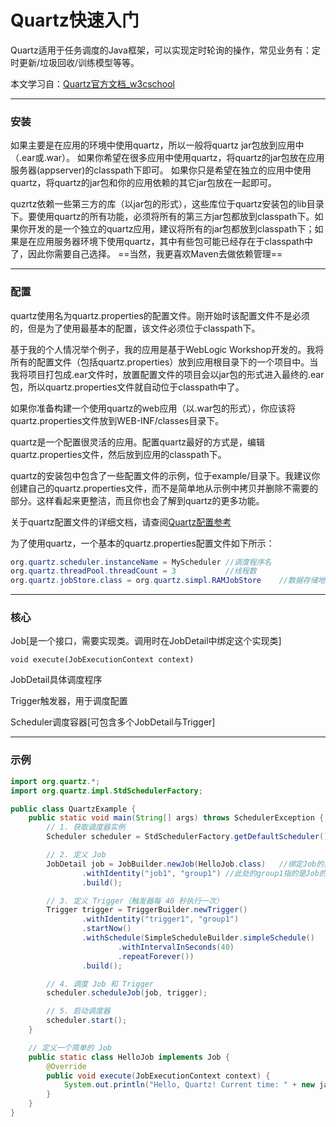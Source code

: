 # Quartz快速入门

Quartz适用于任务调度的Java框架，可以实现定时轮询的操作，常见业务有：定时更新/垃圾回收/训练模型等等。

本文学习自：[Quartz官方文档_w3cschool](https://www.w3cschool.cn/quartz_doc/)

-----

### 安装

如果主要是在应用的环境中使用quartz，所以一般将quartz jar包放到应用中（.ear或.war）。
如果你希望在很多应用中使用quartz，将quartz的jar包放在应用服务器(appserver)的classpath下即可。
如果你只是希望在独立的应用中使用quartz，将quartz的jar包和你的应用依赖的其它jar包放在一起即可。

quzrtz依赖一些第三方的库（以jar包的形式），这些库位于quartz安装包的lib目录下。要使用quartz的所有功能，必须将所有的第三方jar包都放到classpath下。如果你开发的是一个独立的quartz应用，建议将所有的jar包都放到classpath下；如果是在应用服务器环境下使用quartz，其中有些包可能已经存在于classpath中了，因此你需要自己选择。
==当然，我更喜欢Maven去做依赖管理==

-----

### 配置

quartz使用名为quartz.properties的配置文件。刚开始时该配置文件不是必须的，但是为了使用最基本的配置，该文件必须位于classpath下。

基于我的个人情况举个例子，我的应用是基于WebLogic Workshop开发的。我将所有的配置文件（包括quartz.properties）放到应用根目录下的一个项目中。当我将项目打包成.ear文件时，放置配置文件的项目会以jar包的形式进入最终的.ear包，所以quartz.properties文件就自动位于classpath中了。

如果你准备构建一个使用quartz的web应用（以.war包的形式），你应该将quartz.properties文件放到WEB-INF/classes目录下。

quartz是一个配置很灵活的应用。配置quartz最好的方式是，编辑quartz.properties文件，然后放到应用的classpath下。

quartz的安装包中包含了一些配置文件的示例，位于example/目录下。我建议你创建自己的quartz.properties文件，而不是简单地从示例中拷贝并删除不需要的部分。这样看起来更整洁，而且你也会了解到quartz的更多功能。

关于quartz配置文件的详细文档，请查阅[Quartz配置参考](https://www.w3cschool.cn/quartz_doc/quartz_doc-i7oc2d9l.html)

为了使用quartz，一个基本的quartz.properties配置文件如下所示：

```java
org.quartz.scheduler.instanceName = MyScheduler	//调度程序名
org.quartz.threadPool.threadCount = 3			//线程数
org.quartz.jobStore.class = org.quartz.simpl.RAMJobStore	//数据存储地址(RamJobStore表示内存存储)
```

---

### 核心

Job[是一个接口，需要实现类。调用时在JobDetail中绑定这个实现类]

```
void execute(JobExecutionContext context)
```

JobDetail具体调度程序

Trigger触发器，用于调度配置

Scheduler调度容器[可包含多个JobDetail与Trigger]

---

### 示例

```java
import org.quartz.*;
import org.quartz.impl.StdSchedulerFactory;

public class QuartzExample {
    public static void main(String[] args) throws SchedulerException {
        // 1. 获取调度器实例
        Scheduler scheduler = StdSchedulerFactory.getDefaultScheduler();

        // 2. 定义 Job
        JobDetail job = JobBuilder.newJob(HelloJob.class)	//绑定Job的实现类
                .withIdentity("job1", "group1")	//此处的group1指的是Job的group名，与下面Trigger的group1没有关联
                .build();

        // 3. 定义 Trigger（触发器每 40 秒执行一次）
        Trigger trigger = TriggerBuilder.newTrigger()
                .withIdentity("trigger1", "group1")
                .startNow()
                .withSchedule(SimpleScheduleBuilder.simpleSchedule()
                        .withIntervalInSeconds(40)
                        .repeatForever())
                .build();

        // 4. 调度 Job 和 Trigger
        scheduler.scheduleJob(job, trigger);

        // 5. 启动调度器
        scheduler.start();
    }

    // 定义一个简单的 Job
    public static class HelloJob implements Job {
        @Override
        public void execute(JobExecutionContext context) {
            System.out.println("Hello, Quartz! Current time: " + new java.util.Date());
        }
    }
}
```
